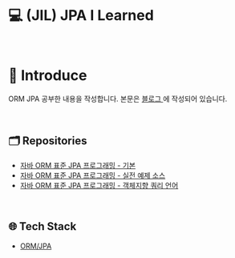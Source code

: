 # :computer: (JIL) JPA I Learned

</br>

# 🔔 Introduce
ORM JPA 공부한 내용을 작성합니다.
본문은 [ 블로그 ](https://drg2524.tistory.com/)에 작성되어 있습니다.

<br>

## 🗂️ Repositories  

- [ 자바 ORM 표준 JPA 프로그래밍 - 기본 ](https://github.com/KiHwanY/JPA_Basic)
- [ 자바 ORM 표준 JPA 프로그래밍 - 실전 예제 소스 ](https://github.com/KiHwanY/JPA_Example_Shop)
- [ 자바 ORM 표준 JPA 프로그래밍 - 객체지향 쿼리 언어 ](https://github.com/KiHwanY/JPA_JPQL)

<br>

## 🌐 Tech Stack

- [ ORM/JPA ](https://drg2524.tistory.com/category/%5B%20ORM%20%5D/JPA)

<br>
